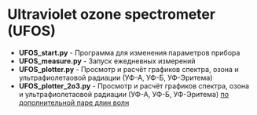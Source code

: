 # Ultraviolet ozone spectrometer (UFOS)

- **UFOS_start.py** - Программа для изменения параметров прибора
- **UFOS_measure.py** - Запуск ежедневных измерений
- **UFOS_plotter.py** - Просмотр и расчёт графиков спектра, озона и ультрафиолетаовой радиации (УФ-А, УФ-Б, УФ-Эритема)
- **UFOS_plotter_2o3.py** - Просмотр и расчёт графиков спектра, озона и ультрафиолетаовой радиации (УФ-А, УФ-Б, УФ-Эритема) <u>по дополнительной паре длин волн</u>